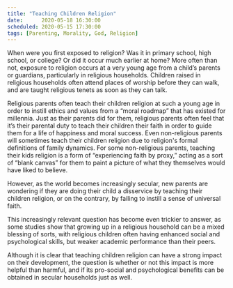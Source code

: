 ```yaml
---
title: "Teaching Children Religion"
date:      2020-05-18 16:30:00
scheduled: 2020-05-15 17:30:00
tags: [Parenting, Morality, God, Religion]
---
```

When were you first exposed to religion? Was it in primary school, high school, or college? Or did it occur much earlier at home? More often than not, exposure to religion occurs at a very young age from a child’s parents or guardians, particularly in religious households. Children raised in religious households often attend places of worship before they can walk, and are taught religious tenets as soon as they can talk.

Religious parents often teach their children religion at such a young age in order to instill ethics and values from a “moral roadmap” that has existed for millennia. Just as their parents did for them, religious parents often feel that it’s their parental duty to teach their children their faith in order to guide them for a life of happiness and moral success. Even non-religious parents will sometimes teach their children religion due to religion's formal definitions of family dynamics. For some non-religious parents, teaching their kids religion is a form of “experiencing faith by proxy,” acting as a sort of “blank canvas” for them to paint a picture of what they themselves would have liked to believe.

However, as the world becomes increasingly secular, new parents are wondering if they are doing their child a disservice by teaching their children religion, or on the contrary, by failing to instill a sense of universal faith.
 
This increasingly relevant question has become even trickier to answer, as some studies show that growing up in a religious household can be a mixed blessing of sorts, with religious children often having enhanced social and psychological skills, but weaker academic performance than their peers.

Although it is clear that teaching children religion can have a strong impact on their development, the question is whether or not this impact is more helpful than harmful, and if its pro-social and psychological benefits can be obtained in secular households just as well.
